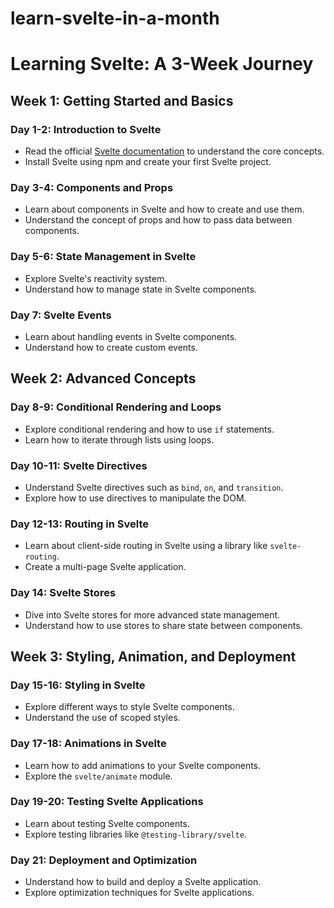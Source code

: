 # learn-svelte-in-a-month
# Learning Svelte: A 3-Week Journey

## Week 1: Getting Started and Basics

### Day 1-2: Introduction to Svelte
- Read the official [Svelte documentation](https://svelte.dev/docs) to understand the core concepts.
- Install Svelte using npm and create your first Svelte project.

### Day 3-4: Components and Props
- Learn about components in Svelte and how to create and use them.
- Understand the concept of props and how to pass data between components.

### Day 5-6: State Management in Svelte
- Explore Svelte's reactivity system.
- Understand how to manage state in Svelte components.

### Day 7: Svelte Events
- Learn about handling events in Svelte components.
- Understand how to create custom events.

## Week 2: Advanced Concepts

### Day 8-9: Conditional Rendering and Loops
- Explore conditional rendering and how to use `if` statements.
- Learn how to iterate through lists using loops.

### Day 10-11: Svelte Directives
- Understand Svelte directives such as `bind`, `on`, and `transition`.
- Explore how to use directives to manipulate the DOM.

### Day 12-13: Routing in Svelte
- Learn about client-side routing in Svelte using a library like `svelte-routing`.
- Create a multi-page Svelte application.

### Day 14: Svelte Stores
- Dive into Svelte stores for more advanced state management.
- Understand how to use stores to share state between components.

## Week 3: Styling, Animation, and Deployment

### Day 15-16: Styling in Svelte
- Explore different ways to style Svelte components.
- Understand the use of scoped styles.

### Day 17-18: Animations in Svelte
- Learn how to add animations to your Svelte components.
- Explore the `svelte/animate` module.

### Day 19-20: Testing Svelte Applications
- Learn about testing Svelte components.
- Explore testing libraries like `@testing-library/svelte`.

### Day 21: Deployment and Optimization
- Understand how to build and deploy a Svelte application.
- Explore optimization techniques for Svelte applications.
